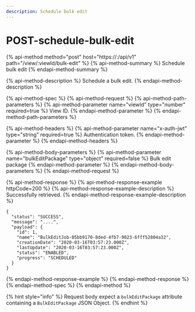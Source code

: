 ```yaml
---
description: Schedule bulk edit
---
```


# POST-schedule-bulk-edit

{% api-method method="post" host="https://<host>:<port>/api/v1" path="/view/:viewId/bulk-edit" %}
{% api-method-summary %}
Schedule bulk edit
{% endapi-method-summary %}

{% api-method-description %}
Schedule a bulk edit.
{% endapi-method-description %}

{% api-method-spec %}
{% api-method-request %}
{% api-method-path-parameters %}
{% api-method-parameter name="viewId" type="number" required=true %}
View ID.
{% endapi-method-parameter %}
{% endapi-method-path-parameters %}

{% api-method-headers %}
{% api-method-parameter name="x-auth-jwt" type="string" required=true %}
Authentication token.
{% endapi-method-parameter %}
{% endapi-method-headers %}

{% api-method-body-parameters %}
{% api-method-parameter name="bulkEditPackage" type="object" required=false %}
Bulk edit package
{% endapi-method-parameter %}
{% endapi-method-body-parameters %}
{% endapi-method-request %}

{% api-method-response %}
{% api-method-response-example httpCode=200 %}
{% api-method-response-example-description %}
Successfully retrieved.
{% endapi-method-response-example-description %}

```
{
  "status": "SUCCESS",
  "message": "....",
  "payload": {
    "id": 1,
    "name": "BulkEditJob-05bb9170-8ded-4fb7-9023-6fff52804a32",
    "creationDate": "2020-03-16T03:57:23.000Z",
    "lastUpdate": "2020-03-16T03:57:23.000Z",
    "status": "ENABLED",
    "progress": "SCHEDULED"
  }
}
```
{% endapi-method-response-example %}
{% endapi-method-response %}
{% endapi-method-spec %}
{% endapi-method %}

{% hint style="info" %}
Request body expect a `bulkEditPackage` attribute containing a `BulkEditPackage` JSON Object.
{% endhint %}



